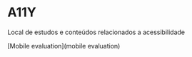 # A11Y
Local de estudos e conteúdos relacionados a acessibilidade

[Mobile evaluation](mobile evaluation)

